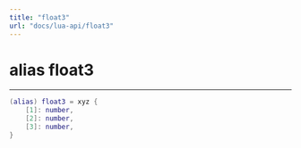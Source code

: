```yaml
---
title: "float3"
url: "docs/lua-api/float3"
---
```

# alias float3
---



```lua
(alias) float3 = xyz {
    [1]: number,
    [2]: number,
    [3]: number,
}
```




